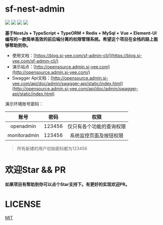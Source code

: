 # sf-nest-admin

![](https://img.shields.io/github/commit-activity/m/hackycy/sf-nest-admin) ![](https://img.shields.io/github/license/hackycy/sf-nest-admin) ![](https://img.shields.io/github/repo-size/hackycy/sf-nest-admin) ![](https://img.shields.io/github/languages/top/hackycy/sf-nest-admin)

**基于NestJs + TypeScript + TypeORM + Redis + MySql + Vue + Element-UI编写的一款简单高效的前后端分离的权限管理系统。希望这个项目在全栈的路上能够帮助到你。**

- 使用文档：[https://blog.si-yee.com/sf-admin-cli/](https://blog.si-yee.com/sf-admin-cli/)
- 演示站点：[http://opensource.admin.si-yee.com](http://opensource.admin.si-yee.com/)
- Swagger Api文档：[http://opensource.admin.si-yee.com/api/doc/admin/swagger-api/static/index.html](http://opensource.admin.si-yee.com/api/doc/admin/swagger-api/static/index.html)

演示环境账号密码：

|     账号     |  密码  |           权限           |
| :----------: | :----: | :----------------------: |
|  openadmin   | 123456 | 仅只有各个功能的查询权限 |
| monitoradmin | 123456 |  系统监控页面及按钮权限  |

> 所有新建的用户初始密码都为123456

# 欢迎Star && PR

**如果项目有帮助到你可以点个Star支持下。有更好的实现欢迎PR。**

# LICENSE

[MIT](LICENSE)
